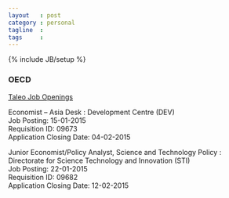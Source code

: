```yaml
---
layout   : post
category : personal
tagline  : 
tags     : 
---
```

{% include JB/setup %}

### OECD

[Taleo Job Openings](https://oecd.taleo.net/careersection/ext/joblist.ftl?lang=en)

Economist – Asia Desk
:   Development Centre (DEV)  
	Job Posting: 15-01-2015  
	Requisition ID: 09673  
	Application Closing Date: 04-02-2015

Junior Economist/Policy Analyst, Science and Technology Policy
:   Directorate for Science Technology and Innovation (STI)  
	Job Posting: 22-01-2015  
	Requisition ID: 09682  
	Application Closing Date: 12-02-2015
